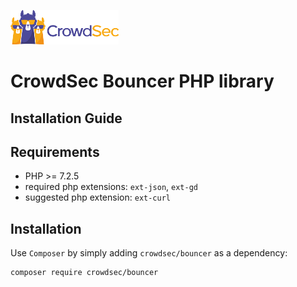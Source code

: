 ![CrowdSec Logo](images/logo_crowdsec.png)

# CrowdSec Bouncer PHP library

## Installation Guide


<!-- START doctoc generated TOC please keep comment here to allow auto update -->
<!-- DON'T EDIT THIS SECTION, INSTEAD RE-RUN doctoc TO UPDATE -->


<!-- END doctoc generated TOC please keep comment here to allow auto update -->


## Requirements

- PHP >= 7.2.5
- required php extensions: `ext-json`, `ext-gd`
- suggested php extension: `ext-curl` 

## Installation

Use `Composer` by simply adding `crowdsec/bouncer` as a dependency:

    composer require crowdsec/bouncer


